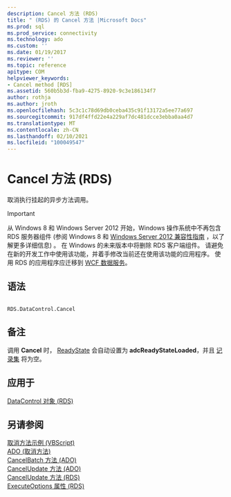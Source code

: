 ```yaml
---
description: Cancel 方法 (RDS)
title: " (RDS) 的 Cancel 方法 |Microsoft Docs"
ms.prod: sql
ms.prod_service: connectivity
ms.technology: ado
ms.custom: ''
ms.date: 01/19/2017
ms.reviewer: ''
ms.topic: reference
apitype: COM
helpviewer_keywords:
- Cancel method [RDS]
ms.assetid: 560b5b3d-fba9-4275-8920-9c3e186134f7
author: rothja
ms.author: jroth
ms.openlocfilehash: 5c3c1c78d69db0ceba435c91f13172a5ee77a697
ms.sourcegitcommit: 917df4ffd22e4a229af7dc481dcce3ebba0aa4d7
ms.translationtype: MT
ms.contentlocale: zh-CN
ms.lasthandoff: 02/10/2021
ms.locfileid: "100049547"
---
```

# <a name="cancel-method-rds"></a>Cancel 方法 (RDS)
取消执行挂起的异步方法调用。  
  
> [!IMPORTANT]
>  从 Windows 8 和 Windows Server 2012 开始，Windows 操作系统中不再包含 RDS 服务器组件 (参阅 Windows 8 和 [Windows Server 2012 兼容性指南](https://www.microsoft.com/download/details.aspx?id=27416) ，以了解更多详细信息) 。 在 Windows 的未来版本中将删除 RDS 客户端组件。 请避免在新的开发工作中使用该功能，并着手修改当前还在使用该功能的应用程序。 使用 RDS 的应用程序应迁移到 [WCF 数据服务](/dotnet/framework/wcf/)。  
  
## <a name="syntax"></a>语法  
  
```  
  
RDS.DataControl.Cancel  
```  
  
## <a name="remarks"></a>备注  
 调用 **Cancel** 时， [ReadyState](./readystate-property-rds.md) 会自动设置为 **adcReadyStateLoaded**，并且 [记录集](../ado-api/recordset-object-ado.md) 将为空。  
  
## <a name="applies-to"></a>应用于  
 [DataControl 对象 (RDS)](./datacontrol-object-rds.md)  
  
## <a name="see-also"></a>另请参阅  
 [取消方法示例 (VBScript) ](./cancel-method-example-vbscript.md)   
 [ADO (取消方法) ](../ado-api/cancel-method-ado.md)   
 [CancelBatch 方法 (ADO) ](../ado-api/cancelbatch-method-ado.md)   
 [CancelUpdate 方法 (ADO) ](../ado-api/cancelupdate-method-ado.md)   
 [CancelUpdate 方法 (RDS) ](./cancelupdate-method-rds.md)   
 [ExecuteOptions 属性 (RDS)](./executeoptions-property-rds.md)